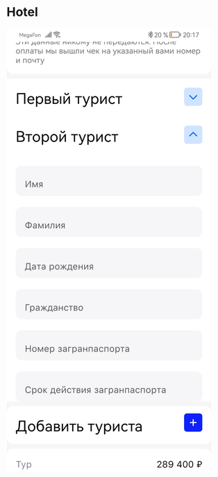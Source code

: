 # Hotel
![esp8266](https://github.com/IgorChaus/Hotel/blob/master/Screenshot_20231128_201708_com.example.hotel.jpg)

